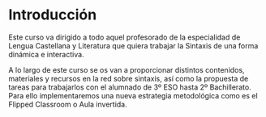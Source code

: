 # Introducción

Este curso va dirigido a todo aquel profesorado de la especialidad de Lengua Castellana y Literatura que quiera trabajar la Sintaxis de una forma dinámica e interactiva.

A lo largo de este curso se os van a proporcionar distintos contenidos, materiales y recursos en la red sobre sintaxis, así como la propuesta de tareas para trabajarlos con el alumnado de 3º ESO hasta 2º Bachillerato. Para ello implementaremos una nueva estrategia metodológica como es el Flipped Classroom o Aula invertida.